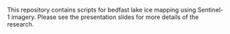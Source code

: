 This repository contains scripts for bedfast lake ice mapping using Sentinel-1 imagery.
Please see the presentation slides for more details of the research.
